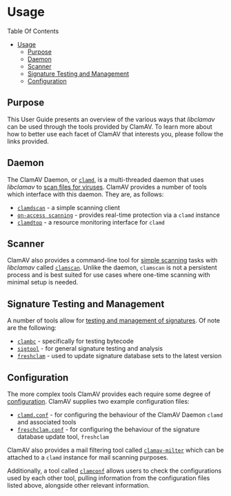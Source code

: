 # Usage

Table Of Contents

- [Usage](#usage)
  - [Purpose](#purpose)
  - [Daemon](#daemon)
  - [Scanner](#scanner)
  - [Signature Testing and Management](#signature-testing-and-management)
  - [Configuration](#configuration)

## Purpose

This User Guide presents an overview of the various ways that *libclamav* can be used through the tools provided by ClamAV. To learn more about how to better use each facet of ClamAV that interests you, please follow the links provided.

## Daemon

The ClamAV Daemon, or [`clamd`](Usage/Scanning.md#clamd), is a multi-threaded daemon that uses *libclamav* to [scan files for viruses](Usage/Scanning.md). ClamAV provides a number of tools which interface with this daemon. They are, as follows:

  - [`clamdscan`](Usage/Scanning.md#clamdscan) - a simple scanning client
  - [`on-access scanning`](Usage/Scanning.md#On-access-scanning) - provides real-time protection via a `clamd` instance
  - [`clamdtop`](Usage/Scanning.md#clamdtop) - a resource monitoring interface for `clamd`

## Scanner

ClamAV also provides a command-line tool for [simple scanning](Usage/Scanning.md) tasks with *libclamav* called [`clamscan`](Usage/Scanning.md#clamscan). Unlike the daemon, `clamscan` is not a persistent process and is best suited for use cases where one-time scanning with minimal setup is needed.

## Signature Testing and Management

A number of tools allow for [testing and management of signatures](Usage/SignatureManagement.md). Of note are the following:

  - [`clambc`](Usage/SignatureManagement.md#clambc) - specifically for testing bytecode
  - [`sigtool`](Usage/SignatureManagement.md#sigtool) - for general signature testing and analysis
  - [`freshclam`](Usage/SignatureManagement.md#freshclam) - used to update signature database sets to the latest version

## Configuration

The more complex tools ClamAV provides each require some degree of [configuration](Usage/Configuration.md). ClamAV supplies two example configuration files:

  - [`clamd.conf`](Usage/Configuration.md#clamdconf) - for configuring the behaviour of the ClamAV Daemon `clamd` and associated tools
  - [`freschclam.conf`](Usage/Configuration.md#freshclamconf) - for configuring the behaviour of the signature database update tool, `freshclam`

ClamAV also provides a mail filtering tool called [`clamav-milter`](Usage/Configuration.md#clamav-milter) which can be attached to a `clamd` instance for mail scanning purposes.

Additionally, a tool called [`clamconf`](Usage/Configuration.md#clamconf) allows users to check the configurations used by each other tool, pulling information from the configuration files listed above, alongside other relevant information.
